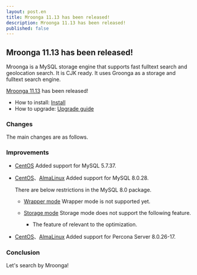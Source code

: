 ```yaml
---
layout: post.en
title: Mroonga 11.13 has been released!
description: Mroonga 11.13 has been released!
published: false
---
```


## Mroonga 11.13 has been released!

Mroonga is a MySQL storage engine that supports fast fulltext search
and geolocation search. It is CJK ready. It uses Groonga as a storage
and fulltext search engine.

[Mroonga 11.13](/docs/news.html#release-11-13) has been released!

* How to install: [Install](/docs/install.html)
* How to upgrade: [Upgrade guide](/docs/upgrade.html)

### Changes

The main changes are as follows.

### Improvements

* [CentOS](/docs/install/centos.html) Added support for MySQL 5.7.37.

* [CentOS](/docs/install/centos.html)、[AlmaLinux](/docs/install/almalinux.html) Added support for MySQL 8.0.28.

  There are below restrictions in the MySQL 8.0 package.

    * [Wrapper mode](/docs/tutorial/wrapper.html) Wrapper mode is not supported yet.

    * [Storage mode](/docs/tutorial/storage.html) Storage mode does not support the following feature.

      * The feature of relevant to the optimization.

* [CentOS](/docs/install/centos.html)、[AlmaLinux](/docs/install/almalinux.html) Added support for Percona Server 8.0.26-17.

### Conclusion

Let's search by Mroonga!
